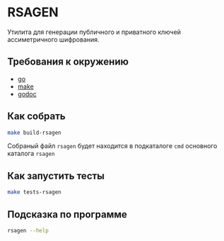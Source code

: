 # RSAGEN

Утилита для генерации публичного и приватного ключей ассиметричного шифрования.

## Требования к окружению

- [go](https://go.dev/doc/install)
- [make](https://www.gnu.org/software/make/manual/make.html)
- [godoc](https://pkg.go.dev/golang.org/x/tools/cmd/godoc)

## Как собрать

```sh
make build-rsagen
```

Собраный файл `rsagen` будет находится в подкаталоге `cmd` основного каталога `rsagen`

## Как запустить тесты

```sh
make tests-rsagen
```

## Подсказка по программе

```sh
rsagen --help
```
